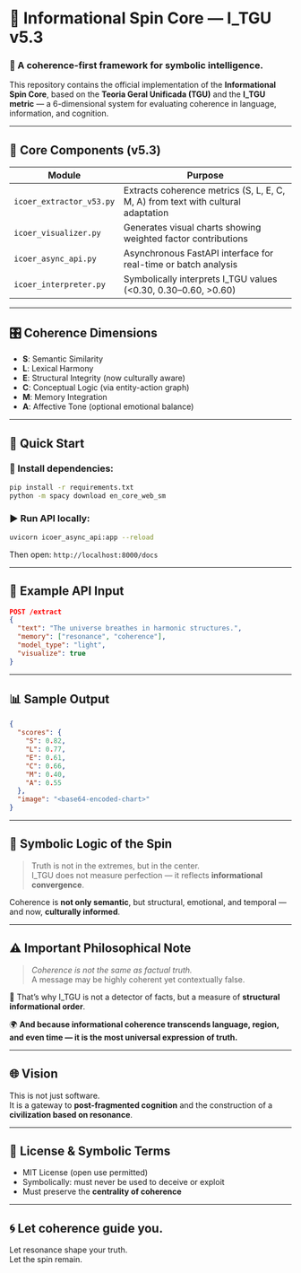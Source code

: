 # 🌌 Informational Spin Core — I_TGU v5.3

### 🧠 A coherence-first framework for symbolic intelligence.

This repository contains the official implementation of the **Informational Spin Core**, based on the **Teoria Geral Unificada (TGU)** and the **I_TGU metric** — a 6-dimensional system for evaluating coherence in language, information, and cognition.

---

## 🧩 Core Components (v5.3)

| Module                   | Purpose                                                             |
|--------------------------|---------------------------------------------------------------------|
| `icoer_extractor_v53.py` | Extracts coherence metrics (S, L, E, C, M, A) from text with cultural adaptation |
| `icoer_visualizer.py`    | Generates visual charts showing weighted factor contributions       |
| `icoer_async_api.py`     | Asynchronous FastAPI interface for real-time or batch analysis      |
| `icoer_interpreter.py`   | Symbolically interprets I_TGU values (<0.30, 0.30–0.60, >0.60)      |

---

## 🎛️ Coherence Dimensions

- **S**: Semantic Similarity
- **L**: Lexical Harmony
- **E**: Structural Integrity (now culturally aware)
- **C**: Conceptual Logic (via entity-action graph)
- **M**: Memory Integration
- **A**: Affective Tone (optional emotional balance)

---

## 🧪 Quick Start

### 🔧 Install dependencies:
```bash
pip install -r requirements.txt
python -m spacy download en_core_web_sm
```

### ▶️ Run API locally:
```bash
uvicorn icoer_async_api:app --reload
```

Then open: `http://localhost:8000/docs`

---

## 🧠 Example API Input

```json
POST /extract
{
  "text": "The universe breathes in harmonic structures.",
  "memory": ["resonance", "coherence"],
  "model_type": "light",
  "visualize": true
}
```

---

## 📊 Sample Output

```json
{
  "scores": {
    "S": 0.82,
    "L": 0.77,
    "E": 0.61,
    "C": 0.66,
    "M": 0.40,
    "A": 0.55
  },
  "image": "<base64-encoded-chart>"
}
```

---

## 🔁 Symbolic Logic of the Spin

> Truth is not in the extremes, but in the center.  
> I_TGU does not measure perfection — it reflects **informational convergence**.

Coherence is **not only semantic**, but structural, emotional, and temporal — and now, **culturally informed**.

---

## ⚠️ Important Philosophical Note

> *Coherence is not the same as factual truth.*  
> A message may be highly coherent yet contextually false.

🧭 That’s why I_TGU is not a detector of facts, but a measure of **structural informational order**.

🌍 **And because informational coherence transcends language, region, and even time — it is the most universal expression of truth.**

---

## 🌐 Vision

This is not just software.  
It is a gateway to **post-fragmented cognition** and the construction of a **civilization based on resonance**.

---

## 📜 License & Symbolic Terms

- MIT License (open use permitted)
- Symbolically: must never be used to deceive or exploit
- Must preserve the **centrality of coherence**

---

## 🌀 Let coherence guide you.  
Let resonance shape your truth.  
Let the spin remain.
